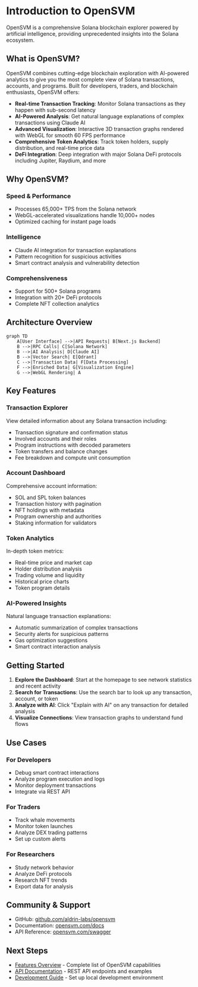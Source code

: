 # Introduction to OpenSVM

OpenSVM is a comprehensive Solana blockchain explorer powered by artificial intelligence, providing unprecedented insights into the Solana ecosystem.

## What is OpenSVM?

OpenSVM combines cutting-edge blockchain exploration with AI-powered analytics to give you the most complete view of Solana transactions, accounts, and programs. Built for developers, traders, and blockchain enthusiasts, OpenSVM offers:

- **Real-time Transaction Tracking**: Monitor Solana transactions as they happen with sub-second latency
- **AI-Powered Analysis**: Get natural language explanations of complex transactions using Claude AI
- **Advanced Visualization**: Interactive 3D transaction graphs rendered with WebGL for smooth 60 FPS performance
- **Comprehensive Token Analytics**: Track token holders, supply distribution, and real-time price data
- **DeFi Integration**: Deep integration with major Solana DeFi protocols including Jupiter, Raydium, and more

## Why OpenSVM?

### Speed & Performance
- Processes 65,000+ TPS from the Solana network
- WebGL-accelerated visualizations handle 10,000+ nodes
- Optimized caching for instant page loads

### Intelligence
- Claude AI integration for transaction explanations
- Pattern recognition for suspicious activities
- Smart contract analysis and vulnerability detection

### Comprehensiveness
- Support for 500+ Solana programs
- Integration with 20+ DeFi protocols
- Complete NFT collection analytics

## Architecture Overview

```mermaid
graph TD
    A[User Interface] -->|API Requests| B[Next.js Backend]
    B -->|RPC Calls| C[Solana Network]
    B -->|AI Analysis| D[Claude AI]
    B -->|Vector Search| E[Qdrant]
    C -->|Transaction Data| F[Data Processing]
    F -->|Enriched Data| G[Visualization Engine]
    G -->|WebGL Rendering| A
```

## Key Features

### Transaction Explorer
View detailed information about any Solana transaction including:
- Transaction signature and confirmation status
- Involved accounts and their roles
- Program instructions with decoded parameters
- Token transfers and balance changes
- Fee breakdown and compute unit consumption

### Account Dashboard
Comprehensive account information:
- SOL and SPL token balances
- Transaction history with pagination
- NFT holdings with metadata
- Program ownership and authorities
- Staking information for validators

### Token Analytics
In-depth token metrics:
- Real-time price and market cap
- Holder distribution analysis
- Trading volume and liquidity
- Historical price charts
- Token program details

### AI-Powered Insights
Natural language transaction explanations:
- Automatic summarization of complex transactions
- Security alerts for suspicious patterns
- Gas optimization suggestions
- Smart contract interaction analysis

## Getting Started

1. **Explore the Dashboard**: Start at the homepage to see network statistics and recent activity
2. **Search for Transactions**: Use the search bar to look up any transaction, account, or token
3. **Analyze with AI**: Click "Explain with AI" on any transaction for detailed analysis
4. **Visualize Connections**: View transaction graphs to understand fund flows

## Use Cases

### For Developers
- Debug smart contract interactions
- Analyze program execution and logs
- Monitor deployment transactions
- Integrate via REST API

### For Traders
- Track whale movements
- Monitor token launches
- Analyze DEX trading patterns
- Set up custom alerts

### For Researchers
- Study network behavior
- Analyze DeFi protocols
- Research NFT trends
- Export data for analysis

## Community & Support

- GitHub: [github.com/aldrin-labs/opensvm](https://github.com/aldrin-labs/opensvm)
- Documentation: [opensvm.com/docs](/docs)
- API Reference: [opensvm.com/swagger](/swagger)

## Next Steps

- [Features Overview](/docs/features) - Complete list of OpenSVM capabilities
- [API Documentation](/docs/api-reference) - REST API endpoints and examples
- [Development Guide](/docs/development) - Set up local development environment
